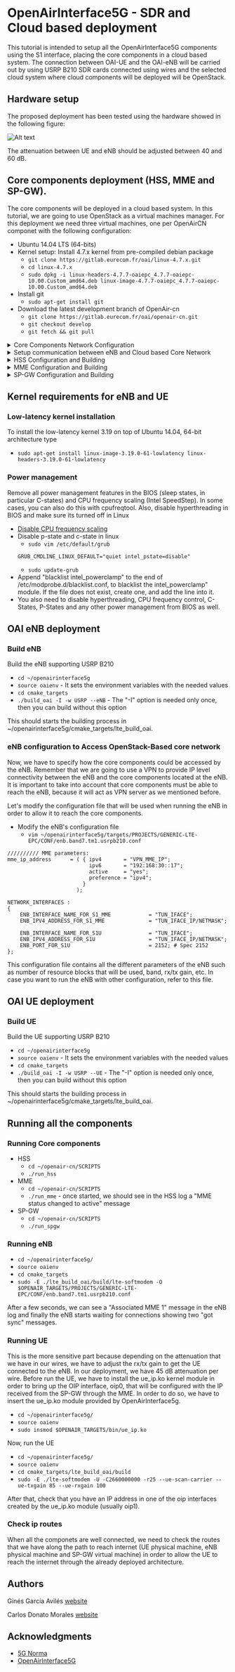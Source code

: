 # OpenAirInterface5G - SDR and Cloud based deployment
This tutorial is intended to setup all the OpenAirInterface5G components using the S1 interface, placing the core components in a cloud based system. The connection between OAI-UE and the OAI-eNB will be carried out by using USRP B210 SDR cards connected using wires and the selected cloud system where cloud components will be deployed will be OpenStack.

## Hardware setup
The proposed deployment has been tested using the hardware showed in the following figure:

![Alt text](/hw_configuration.PNG?raw=true "Optional Title")

The attenuation between UE and eNB should be adjusted between 40 and 60 dB.

## Core components deployment (HSS, MME and SP-GW).
The core components will be deployed in a cloud based system. In this tutorial, we are going to use OpenStack as a virtual machines manager. For this deployment we need three virtual machines, one per OpenAirCN componet with the following configuration:
* Ubuntu 14.04 LTS (64-bits)
* Kernel setup: Install 4.7.x kernel from pre-compiled debian package
  * `git clone https://gitlab.eurecom.fr/oai/linux-4.7.x.git`
  * `cd linux-4.7.x`
  * `sudo dpkg -i linux-headers-4.7.7-oaiepc_4.7.7-oaiepc-10.00.Custom_amd64.deb linux-image-4.7.7-oaiepc_4.7.7-oaiepc-10.00.Custom_amd64.deb`
* Install git 
  * `sudo apt-get install git`
* Download the latest development branch of OpenAir-cn
  * `git clone https://gitlab.eurecom.fr/oai/openair-cn.git`
  * `git checkout develop`
  * `git fetch && git pull`

<details>
<summary>Core Components Network Configuration</summary>

### Core Components Network Configuration
Once we have our virtual machines running, we have to configure all the network devices in order to allow the communication between them. We propose the following network configuration (OpenStack):

![Alt text](/oai-cn_network_config.PNG?raw=true "Optional Title")

</details>


<details>
<summary>Setup communication between eNB and Cloud based Core Network</summary>

### Setup communication between eNB and Cloud based Core Network
Before start configuring the core components, we have to setup a VPN between eNB, MME and SP-GW in order to allow IP level communication between them. In order to do so, we are going to setup an OpenVPN server in the eNB and generate certificates for both MME and SP-GW following this tutorial [How To Set Up an OpenVPN Server on Ubuntu 14.04](https://www.digitalocean.com/community/tutorials/how-to-set-up-an-openvpn-server-on-ubuntu-14-04).

</details>

<details>
<summary>HSS Configuration and Building</summary>

### HSS Configuration and Building
Log into the HSS virtual machine and follow the instructions below:

* `sudo apt-get install mysql-server`
* `cd ~/openair-cn/SCRIPTS/`
* `./build_hss -i`
* Create folder for configuration files
  * `sudo mkdir -p /usr/local/etc/oai/freeDiameter`
* Copy Configuration files to the folder
  * `sudo cp OPENAIRCN_DIR/ETC/hss.conf /usr/local/etc/oai`
  * `sudo cp OPENAIRCN_DIR/ETC/acl.conf OPENAIRCN_DIR/ETC/hss_fd.conf /usr/local/etc/oai/freeDiameter`
* Set FQDN for the HSS by modifying `/etc/hosts` file
  * `127.0.1.1 hss.openair4G.eur hss`
* Generate Certificates for HSS
  * `./check_hss_s6a_certificate /usr/local/etc/oai/freeDiameter hss.openair4G.eur`
* Modify HSS configuration file `/usr/local/etc/oai/hss.conf`
```
HSS :
{
  ## MySQL mandatory options
  MYSQL_server = "127.0.0.1";
  MYSQL_user = "@MYSQL_user@";
  MYSQL_pass = "@MYSQL_pass@";
  MYSQL_db = "oai_db";

  -- HSS options
  OPERATOR_key = "1006020f0a478bf6b699f15c062e42b3"; # OP key for oai_db.sql
  RANDOM = "true";

  -- Freediameter options
  FD_conf = "/usr/local/etc/oai/freeDiameter/hss_fd.conf";
};
```
 * Modify freediameter configuration file `/usr/local/etc/oai/freeDiameter/hss_fd.conf`
```
  -- Identity and realm configured on /etc/hosts
  Identity = "hss.openair4G.eur";

  Realm = "openair4G.eur";

  -- Certificates
  TLS_Cred = "/usr/local/etc/oai/freeDiameter/hss.cert.pem", "/usr/local/etc/oai/
  freeDiameter/hss.key.pem";
  TLS_CA = "/usr/local/etc/oai/freeDiameter/hss.cacert.pem";
```
 * Load example database only in the first run
   * `sudo ./run_hss -i ~/openairinterface5g/SRC/OAI_HSS/db/oai_db.sql`
</details>

<details>
<summary>MME Configuration and Building</summary>

### MME Configuration and Building
The hostname of this machine must be its Identity, in our case "mme". We can change this identifier by modifying "/etc/hosts" and "/etc/hostsname". Then, restart the virtual machine.
Log into the MME virtual machine and follow the instructions below:

* `cd ~/openair-cn/SCRIPTS/`
* `sudo mkdir -p /usr/local/etc/oai/freeDiameter`
* `./build_mme -i`
* `sudo cp OPENAIRCN_DIR/ETC/mme.conf /usr/local/etc/oai`
* `sudo cp OPENAIRCN_DIR/ETC/mme_fd.conf /usr/local/etc/oai/freeDiameter/`
* `./check_mme_s6a_certificate /usr/local/etc/oai/freeDiameter/ mme.openair4G.eur`
* `vim /usr/local/etc/oai/mme.conf`
```
NETWORK_INTERFACES :
{
  # MME binded interface for S1-C or S1-MME communication (S1AP), can be ethernet interface, virtual ethernet interface
  MME_INTERFACE_NAME_FOR_S1_MME = "TUN_IFACE";               # YOUR NETWORK CONFIG HERE
  MME_IPV4_ADDRESS_FOR_S1_MME = "IP_ADDR_OF_TUN_IFACE";      # YOUR NETWORK CONFIG HERE

  # MME binded interface for S11 communication (GTPV2-C) 
  MME_INTERFACE_NAME_FOR_S11_MME = "eth2";               # YOUR NETWORK CONFIG HERE
  MME_IPV4_ADDRESS_FOR_S11_MME = "192.168.30.2/24";      # YOUR NETWORK CONFIG HERE
  MME_PORT_FOR_S11_MME = 2123;                           # YOUR NETWORK CONFIG HERE

};

S-GW :
{
  # S-GW binded interface for S11 communication (GTPV2-C), if none selected the ITTI message interface is used
  SGW_IPV4_ADDRESS_FOR_S11 = "192.168.30.3/24";           # YOUR NETWORK CONFIG HERE
};
```
* `vim /usr/local/etc/oai/freeDiameter/mme_fd.conf`
```
  # Identity of MME
  Identity = "mme.openair4G.eur";
  Realm = "openair4G.eur";

  # TLS configuration
  TLS_Cred = "/usr/local/etc/oai/freeDiameter/mme.cert.pem",
  "/usr/local/etc/oai/freeDiameter/mme.key.pem";
  TLS_CA = "/usr/local/etc/oai/freeDiameter/mme.cacert.pem";

  # HSS information
  ConnectPeer= "hss.openair4G.eur" { ConnectTo = "192.168.40.3"; No_SCTP ; No_IPv6;
  Prefer_TCP; No_TLS; port = 3868; realm = "openair4G.eur";};
```
</details>


<details>
<summary>SP-GW Configuration and Building</summary>

### SP-GW Configuration and Building
* `cd ~/openair-cn/SCRIPTS/`
* `sudo mkdir -p /usr/local/etc/oai/freeDiameter`
* `./build_spgw -i`
* `sudo vim /etc/hosts`
```
127.0.1.1    sgpw.openair4G.eur spgw
```
* `sudo vim /usr/local/etc/oai/spgw.conf`
```
S-GW :
{
 NETWORK_INTERFACES :
 {
  # S-GW binded interface for S11 communication (GTPV2-C)
  SGW_INTERFACE_NAME_FOR_S11 = "eth2";             # YOUR NETWORK CONFIG HERE
  SGW_IPV4_ADDRESS_FOR_S11 = "192.168.30.3/24";    # YOUR NETWORK CONFIG HERE

  # S-GW binded interface for S1-U communication (GTPV1-U) can be ethernet interface, virtual ethernet
  SGW_INTERFACE_NAME_FOR_S1U_S12_S4_UP = "eth1";
  SGW_IPV4_ADDRESS_FOR_S1U_S12_S4_UP = "192.168.20.10/24";

  SGW_IPV4_PORT_FOR_S1U_S12_S4_UP = 2152; 
  
  # S-GW binded interface for S5 or S8 communication, not implemented, so leave it to none 
  SGW_INTERFACE_NAME_FOR_S5_S8_UP = "none";       # STRING, interface name, DO NOT CHANGE (NOT IMPLEMENTED YET)
  SGW_IPV4_ADDRESS_FOR_S5_S8_UP = "0.0.0.0/24";   # STRING, CIDR, DO NOT CHANGE (NOT IMPLEMENTED YET)
};

P-GW =
{
 NETWORK_INTERFACES :
 {
  # P-GW binded interface for S5 or S8 communication, not implemented, so leave it to none
  PGW_INTERFACE_NAME_FOR_S5_S8 = "none"; # STRING, interface name, DO NOT CHANGE (NOT IMPLEMENTED YET)

  # P-GW binded interface for SGI (egress/ingress internet traffic)
  PGW_INTERFACE_NAME_FOR_SGI = "eth0";  # STRING, YOUR NETWORK CONFIG HERE
  PGW_MASQUERADE_SGI = "yes";           # STRING, {"yes","no"}. YOUR NETWORK CONFIG HERE, will do NAT for you if you put "yes".
  UE_TCP_MSS_CLAMPING = "no";           # STRING, {"yes","no"}.
};

```
</details>

## Kernel requirements for eNB and UE

### Low-latency kernel installation
To install the low-latency kernel 3.19 on top of Ubuntu 14.04, 64-bit architecture type
* `sudo apt-get install linux-image-3.19.0-61-lowlatency linux-headers-3.19.0-61-lowlatency`

### Power management
Remove all power management features in the BIOS (sleep states, in particular C-states) and CPU frequency scaling (Intel SpeedStep). In some cases, you can also do this with cpufreqtool. Also, disable hyperthreading in BIOS and make sure its turned off in Linux
* [Disable CPU frequency scaling](https://askubuntu.com/questions/523640/how-i-can-disable-cpu-frequency-scaling-and-set-the-system-to-performance)
* Disable p-state and c-state in linux
  * `sudo vim /etc/default/grub`
  ```
  GRUB_CMDLINE_LINUX_DEFAULT="quiet intel_pstate=disable"
  ```
  * `sudo update-grub`
* Append "blacklist intel_powerclamp" to the end of /etc/modprobe.d/blacklist.conf, to blacklist the intel_powerclamp" module. If the file does not exist, create one, and add the line into it.
* You also need to disable hyperthreading, CPU frequency control, C-States, P-States and any other power management from BIOS as well.

## OAI eNB deployment
### Build eNB
Build the eNB supporting USRP B210
* `cd ~/openairinterface5g`
* `source oaienv` - It sets the environment variables with the needed values 
* `cd cmake_targets`
* `./build_oai -I -w USRP --eNB` - The "-I" option is needed only once, then you can build without this option

This should starts the building process in ~/openairinterface5g/cmake_targets/lte_build_oai.

### eNB configuration to Access OpenStack-Based core network
Now, we have to specify how the core components could be accessed by the eNB. Remember that we are going to use a VPN to provide IP level connectivity between the eNB and the core components located at the eNB. It is important to take into account that core components must be able to reach the eNB, because it will act as VPN server as we mentioned before.

Let's modify the configuration file that will be used when running the eNB in order to allow it to reach the core components.
* Modify the eNB's configuration file
  * `vim ~/openairinterface5g/targets/PROJECTS/GENERIC-LTE-EPC/CONF/enb.band7.tm1.usrpb210.conf`
```
////////// MME parameters:
mme_ip_address      = ( { ipv4       = "VPN_MME_IP";
                          ipv6       = "192:168:30::17";
                          active     = "yes";
                          preference = "ipv4";
                        }
                      );

NETWORK_INTERFACES :
{
    ENB_INTERFACE_NAME_FOR_S1_MME            = "TUN_IFACE";
    ENB_IPV4_ADDRESS_FOR_S1_MME              = "TUN_IFACE_IP/NETMASK";

    ENB_INTERFACE_NAME_FOR_S1U               = "TUN_IFACE";
    ENB_IPV4_ADDRESS_FOR_S1U                 = "TUN_IFACE_IP/NETMASK";
    ENB_PORT_FOR_S1U                         = 2152; # Spec 2152
};
```
This configuration file contains all the different parameters of the eNB such as number of resource blocks that will be used, band, rx/tx gain, etc. In case you want to run the eNB with other configuration, refer to this file.


## OAI UE deployment
### Build UE
Build the UE supporting USRP B210
* `cd ~/openairinterface5g`
* `source oaienv` - It sets the environment variables with the needed values 
* `cd cmake_targets`
* `./build_oai -I -w USRP --UE` - The "-I" option is needed only once, then you can build without this option

This should starts the building process in ~/openairinterface5g/cmake_targets/lte_build_oai.

## Running all the components
### Running Core components
* HSS
  * `cd ~/openair-cn/SCRIPTS`
  * `./run_hss`
* MME
  * `cd ~/openair-cn/SCRIPTS`
  * `./run_mme` - once started, we should see in the HSS log a "MME status changed to active" message
* SP-GW
  * `cd ~/openair-cn/SCRIPTS`
  * `./run_spgw`

### Running eNB
* `cd ~/openairinterface5g/`
* `source oaienv`
* `cd cmake_targets`
* `sudo -E ./lte_build_oai/build/lte-softmodem -O $OPENAIR_TARGETS/PROJECTS/GENERIC-LTE-EPC/CONF/enb.band7.tm1.usrpb210.conf`

After a few seconds, we can see a "Associated MME 1" message in the eNB log and finally the eNB starts waiting for connections showing two "got sync" messages.

### Running UE
This is the more sensitive part because depending on the attenuation that we have in our wires, we have to adjust the rx/tx gain to get the UE connected to the eNB. In our deployment, we have 45 dB attenuation per wire. Before run the UE, we have to install the ue_ip.ko kernel module in order to bring up the OIP interface, oip0, that will be configured with the IP received from the SP-GW through the MME. In order to do so, we have to insert the ue_ip.ko module provided by OpenAirInterface5g.
* `cd ~/openairinterface5g/`
* `source oaienv`
* `sudo insmod $OPENAIR_TARGETS/bin/ue_ip.ko`

Now, run the UE
* `cd ~/openairinterface5g/`
* `source oaienv`
* `cd cmake_targets/lte_build_oai/build`
* `sudo -E ./lte-softmodem -U -C2660000000 -r25 --ue-scan-carrier --ue-txgain 85 --ue-rxgain 100`

After that, check that you have an IP address in one of the oip interfaces created by the ue_ip.ko module (usually oip1).

### Check ip routes
When all the componets are well connected, we need to check the routes that we have along the path to reach internet (UE physical machine, eNB physical machine and SP-GW virtual machine) in order to allow the UE to reach the internet through the already deployed architecture.

## Authors
Ginés García Avilés [website](http://people.networks.imdea.org/~gines_garcia/)

Carlos Donato Morales [website](http://people.networks.imdea.org/~carlos_donato/)

## Acknowledgments
* [5G Norma](https://5gnorma.5g-ppp.eu/)
* [OpenAirInterface5G](http://www.openairinterface.org/)



